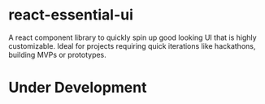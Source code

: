 # react-essential-ui

A react component library to quickly spin up good looking UI that is highly customizable. Ideal for projects requiring quick iterations like hackathons, building MVPs or prototypes.

# Under Development

